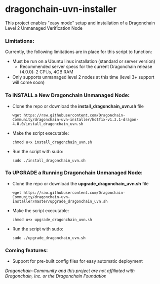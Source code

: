 # dragonchain-uvn-installer 

This project enables "easy mode" setup and installation of a Dragonchain Level 2 Unmanaged Verification Node

### Limitations:

Currently, the following limitations are in place for this script to function:
- Must be run on a Ubuntu linux installation (standard or server version)
    - Recommended server specs for the current Dragonchain release (4.0.0): 2 CPUs, 4GB RAM
- Only supports unmanaged level 2 nodes at this time (level 3+ support will come soon)

### To INSTALL a New Dragonchain Unmanaged Node:

- Clone the repo or download the **install_dragonchain_uvn.sh** file

    ```wget https://raw.githubusercontent.com/Dragonchain-Community/dragonchain-uvn-installer/hotfix-v1.3.1-dragon-4.0.0/install_dragonchain_uvn.sh```

- Make the script executable:

    ```chmod u+x install_dragonchain_uvn.sh```

- Run the script with sudo:

    ```sudo ./install_dragonchain_uvn.sh```

### To UPGRADE a Running Dragonchain Unmanaged Node:

- Clone the repo or download the **upgrade_dragonchain_uvn.sh** file

    ```wget https://raw.githubusercontent.com/Dragonchain-Community/dragonchain-uvn-installer/master/upgrade_dragonchain_uvn.sh```

- Make the script executable:

    ```chmod u+x upgrade_dragonchain_uvn.sh```

- Run the script with sudo:

    ```sudo ./upgrade_dragonchain_uvn.sh```

### Coming features:
- Support for pre-built config files for easy automatic deployment

*Dragonchain-Community and this project are not affiliated with Dragonchain, Inc. or the Dragonchain Foundation*
